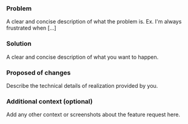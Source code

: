 ### Problem
A clear and concise description of what the problem is. Ex. I'm always frustrated when [...]

### Solution
A clear and concise description of what you want to happen.

### Proposed of changes
Describe the technical details of realization provided by you.

### Additional context (optional)
Add any other context or screenshots about the feature request here.
